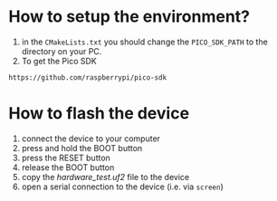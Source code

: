 # How to setup the environment?
1. in the `CMakeLists.txt` you should change the `PICO_SDK_PATH` to the directory on your PC.
2. To get the Pico SDK
```
https://github.com/raspberrypi/pico-sdk
```

# How to flash the device

1. connect the device to your computer
2. press and hold the BOOT button
3. press the RESET button
4. release the BOOT button
5. copy the _hardware_test.uf2_ file to the device
6. open a serial connection to the device (i.e. via `screen`)

